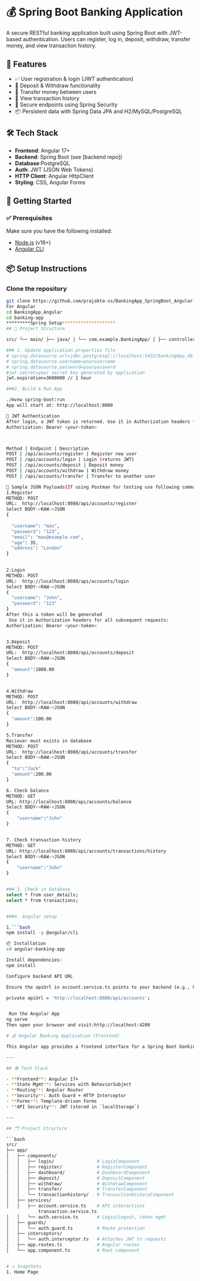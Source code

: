 # 💰 Spring Boot Banking Application

A secure RESTful banking application built using Spring Boot with JWT-based authentication. Users can register, log in, deposit, withdraw, transfer money, and view transaction history.

## 🚀 Features

- ✅ User registration & login (JWT authentication)
- 💸 Deposit & Withdraw functionality
- 🔄 Transfer money between users
- 📜 View transaction history
- 🔐 Secure endpoints using Spring Security
- 📦 Persistent data with Spring Data JPA and H2/MySQL/PostgreSQL

## 🛠️ Tech Stack

- **Frontend**: Angular 17+
- **Backend**: Spring Boot (see [backend repo])
- **Database**:PostgreSQL
- **Auth**: JWT (JSON Web Tokens)
- **HTTP Client**: Angular HttpClient
- **Styling**: CSS, Angular Forms

## 🚀 Getting Started

### ✅ Prerequisites

Make sure you have the following installed:

- [Node.js](https://nodejs.org/en/) (v18+)
- [Angular CLI](https://angular.io/cli)





## 📦 Setup Instructions

###  Clone the repository

```bash
git clone https://github.com/prajakta-ss/BankingApp_SpringBoot_Angular.git
For Angular
cd BankingApp_Angular
cd banking-app
*********Spring Setup********************
## 📁 Project Structure

src/ └── main/ ├── java/ │ └── com.example.BankingApp/ │ ├── controller/ #BankController │ ├── model/ # Entities: Account, Transaction │ ├── repository/ # Account,Transaction repositories │ ├── service/ Account,CustomUserDetailsService,Transaction │ └── security/ # JWTauth,Cors,Swagger,Security config └── resources/ ├── application.properties 

### 1. Update application.properties file
# spring.datasource.url=jdbc:postgresql://localhost:5432/bankingApp_db
# spring.datasource.username=yourusername
# spring.datasource.password=yourpassword
#jwt.secret=your secret key generated by application
jwt.expiration=3600000 // 1 hour

###2. Build & Run App

./mvnw spring-boot:run
App will start at: http://localhost:8080

🔐 JWT Authentication
After login, a JWT token is returned. Use it in Authorization headers for all subsequent requests:
Authorization: Bearer <your-token>



Method | Endpoint | Description
POST | /api/accounts/register | Register new user
POST | /api/accounts/login | Login (returns JWT)
POST | /api/accounts/deposit | Deposit money
POST | /api/accounts/withdraw | Withdraw money
POST | /api/accounts/transfer | Transfer to another user

🧪 Sample JSON Payloads(If using Postman for testing use following commands)
1.Register
METHOD: POST
URL:  http://localhost:8080/api/accounts/register
Select BODY->RAW->JSON
{
  
  "username": "max",
  "password": "123",
  "email": "max@example.com",
  "age": 35,
  "address": "London"
}
  

2.Login
METHOD: POST
URL:  http://localhost:8080/api/accounts/login
Select BODY->RAW->JSON
{
  "username": "John",
  "password": "123"
}
After this a token will be generated
 Use it in Authorization headers for all subsequent requests:
Authorization: Bearer <your-token>


3.Deposit
METHOD: POST
URL:  http://localhost:8080/api/accounts/deposit
Select BODY->RAW->JSON
{
  "amount":1000.00
}


4.Withdraw
METHOD: POST
URL:  http://localhost:8080/api/accounts/withdraw
Select BODY->RAW->JSON
{
  "amount":100.00
}

5.Transfer
Reciever must exists in database
METHOD: POST
URL:  http://localhost:8080/api/accounts/transfer
Select BODY->RAW->JSON
{
  "to":"Jack"
  "amount":200.00
}

6. Check balance
METHOD: GET
URL: http://localhost:8080/api/accounts/balance
Select BODY->RAW->JSON
{
    "username":"John"
}


7. Check transaction history
METHOD: GET
URL: http://localhost:8080/api/accounts/transactions/history
Select BODY->RAW->JSON
{
    "username":"John"
}


### 3. Check in database
select * from user_details;
select * from transactions;


###4. Angular setup

1.```bash
npm install -g @angular/cli

📦 Installation
cd angular-banking-app

Install dependencies:
npm install

Configure backend API URL

Ensure the apiUrl in account.service.ts points to your backend (e.g., http://localhost:8080/api/accounts):

private apiUrl = 'http://localhost:8080/api/accounts';


 Run the Angular App
ng serve
Then open your browser and visit:http://localhost:4200

# 💰 Angular Banking Application (Frontend)

This Angular app provides a frontend interface for a Spring Boot banking backend. It allows users to register, login, deposit, withdraw, transfer money, view transaction history, and securely logout — all protected by JWT-based authentication.

---

## 🛠️ Tech Stack

- **Frontend**: Angular 17+
- **State Mgmt**: Services with BehaviorSubject
- **Routing**: Angular Router
- **Security**: Auth Guard + HTTP Interceptor
- **Forms**: Template-driven Forms
- **API Security**: JWT (stored in `localStorage`)

---

## 🗂️ Project Structure

```bash
src/
├── app/
│   ├── components/
│   │   ├── login/                # LoginComponent
│   │   ├── register/             # RegisterComponent
│   │   ├── dashboard/            # DashboardComponent
│   │   ├── deposit/              # DepositComponent
│   │   ├── withdraw/             # WithdrawComponent
│   │   ├── transfer/             # TransferComponent
│   │   └── transactionhistory/   # TransactionHistoryComponent
│   ├── services/
│   │   ├── account.service.ts    # API interactions
            transaction.service.ts
│   │   └── auth.service.ts       # Login/Logout, token mgmt
│   ├── guards/
│   │   └── auth.guard.ts         # Route protection
│   ├── interceptors/
│   │   └── auth.interceptor.ts   # Attaches JWT to requests
│   ├── app.routes.ts             # Angular routes
│   └── app.component.ts          # Root component


# 🔥 Snapshots
1. Home Page




